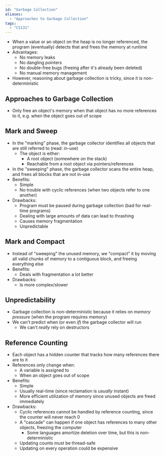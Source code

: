 ```yaml
---
id: "Garbage Collection"
aliases:
  - "Approaches to Garbage Collection"
tags:
  - "CS131"
---
```


- When a value or an object on the heap is no longer referenced, the program
  (eventually) detects that and frees the memory at runtime
- Advantages:
  - No memory leaks
  - No dangling pointers
  - No double-free bugs (freeing after it's already been deleted)
  - No manual memory management
- However, reasoning about garbage collection is tricky, since it is
  non-deterministic

## Approaches to Garbage Collection

- Only free an object's memory when that object has no more references to it,
  e.g. when the object goes out of scope

## Mark and Sweep

- In the "marking" phase, the garbage collector identifies all objects that are
  still referred to (read: in-use)
  - The object is either:
    - A root object (somewhere on the stack)
    - Reachable from a root object via pointers/references
- In the "sweeping" phase, the garbage collector scans the entire heap, and
  frees all blocks that are not in-use
- Benefits:
  - Simple
  - No trouble with cyclic references (when two objects refer to one another)
- Drawbacks:
  - Program must be paused during garbage collection (bad for real-time
    programs)
  - Dealing with large amounts of data can lead to thrashing
  - Causes memory fragmentation
  - Unpredictable

## Mark and Compact

- Instead of "sweeping" the unused memory, we "compact" it by moving all valid
  chunks of memory to a contiguous block, and freeing everything else
- Benefits:
  - Deals with fragmentation a lot better
- Drawbacks:
  - Is more complex/slower

## Unpredictability

- Garbage collection is non-deterministic because it relies on _memory pressure_
  (when the program requires memory)
- We can't predict when (or even _if_) the garbage collector will run
  - We can't _really_ rely on destructors

## Reference Counting

- Each object has a hidden counter that tracks how many references there are to
  it
- References only change when:
  - A variable is assigned to
  - When an object goes out of scope
- Benefits:
  - Simple
  - Usually real-time (since reclamation is _usually_ instant)
  - More efficient utilization of memory since unused objects are freed
    immediately
- Drawbacks:
  - Cyclic references cannot be handled by reference counting, since the counter
    will never reach 0
  - A "cascade" can happen if one object has references to many other objects,
    freezing the computer
    - Some languages amortize deletion over time, but this is non-deterministic
  - Updating counts must be thread-safe
  - Updating on every operation could be expensive
